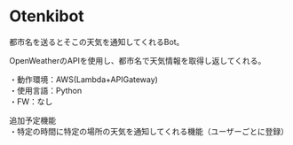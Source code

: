 # Otenkibot

都市名を送るとそこの天気を通知してくれるBot。

OpenWeatherのAPIを使用し、都市名で天気情報を取得し返してくれる。

・動作環境：AWS(Lambda+APIGateway)  
・使用言語：Python  
・FW：なし  

追加予定機能  
・特定の時間に特定の場所の天気を通知してくれる機能（ユーザーごとに登録）
